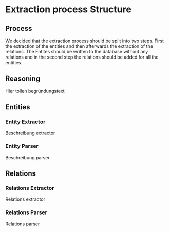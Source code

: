 # Extraction process Structure

## Process

We decided that the extraction process should be split into two steps.
First the extraction of the entities and then afterwards the extraction of the relations.
The Entites should be written to the database without any relations and in the second step the
relations should be added for all the entities.

## Reasoning

Hier tollen begründungstext

## Entities

### Entity Extractor

Beschreibung extractor

### Entity Parser

Beschreibung parser

## Relations

### Relations Extractor

Relations extractor

### Relations Parser

Relations parser

